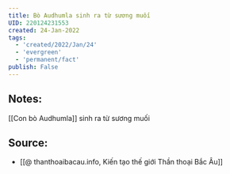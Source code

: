```yaml
---
title: Bò Audhumla sinh ra từ sương muối
UID: 220124231553
created: 24-Jan-2022
tags:
  - 'created/2022/Jan/24'
  - 'evergreen'
  - 'permanent/fact'
publish: False
---
```

## Notes:
[[Con bò Audhumla]] sinh ra từ sương muối

## Source:
- [[@ thanthoaibacau.info, Kiến tạo thế giới  Thần thoại Bắc Âu]]


